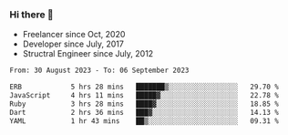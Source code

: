 ### Hi there 👋

- Freelancer since Oct, 2020
- Developer since July, 2017
- Structral Engineer since July, 2012

<!--START_SECTION:waka-->

```txt
From: 30 August 2023 - To: 06 September 2023

ERB            5 hrs 28 mins   ███████▒░░░░░░░░░░░░░░░░░   29.70 %
JavaScript     4 hrs 11 mins   █████▓░░░░░░░░░░░░░░░░░░░   22.78 %
Ruby           3 hrs 28 mins   ████▓░░░░░░░░░░░░░░░░░░░░   18.85 %
Dart           2 hrs 36 mins   ███▓░░░░░░░░░░░░░░░░░░░░░   14.13 %
YAML           1 hr 43 mins    ██▒░░░░░░░░░░░░░░░░░░░░░░   09.31 %
```

<!--END_SECTION:waka-->
